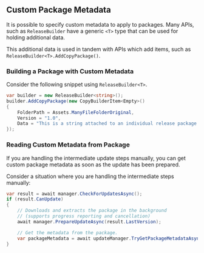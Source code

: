 ## Custom Package Metadata

It is possible to specify custom metadata to apply to packages. 
Many APIs, such as `ReleaseBuilder` have a generic `<T>` type that can be used for holding additional data.

This additional data is used in tandem with APIs which add items, such as `ReleaseBuilder<T>.AddCopyPackage()`.

### Building a Package with Custom Metadata

Consider the following snippet using `ReleaseBuilder<T>`.

```csharp
var builder = new ReleaseBuilder<string>();
builder.AddCopyPackage(new CopyBuilderItem<Empty>()
{
    FolderPath = Assets.ManyFileFolderOriginal,
    Version = "1.0",
    Data = "This is a string attached to an individual release package." // <= Custom Data
});
```

### Reading Custom Metadata from Package

If you are handling the intermediate update steps manually, you can get custom package metadata as soon as the update has been prepared.

Consider a situation where you are handling the intermediate steps manually:

```csharp
var result = await manager.CheckForUpdatesAsync();
if (result.CanUpdate)
{
    // Downloads and extracts the package in the background
    // (supports progress reporting and cancellation)
    await manager.PrepareUpdateAsync(result.LastVersion);

    // Get the metadata from the package.
    var packageMetadata = await updateManager.TryGetPackageMetadataAsync(result.LastVersion);
}
```